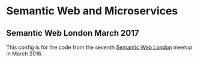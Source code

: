 # Semantic Web and Microservices

## Semantic Web London March 2017

This config is for the code from the seventh [Semantic Web London](https://www.meetup.com/semantic-web-london/events/237979906/)
meetup in March 2016.
